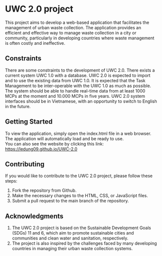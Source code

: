 # UWC 2.0 project
This project aims to develop a web-based application that facilitates the management of urban waste collection. The application provides an efficient and effective way to manage waste collection in a city or community, particularly in developing countries where waste management is often costly and ineffective.

## Constraints
There are some constraints to the development of UWC 2.0. There exists a current system UWC 1.0 with a database. UWC 2.0 is expected to import and to use the existing data from UWC 1.0. It is expected that the Task Management to be inter-operable with the UWC 1.0 as much as possible. The system should be able to handle real-time data from at least 1000 MCPs at the moment and 10.000 MCPs in five years. UWC 2.0 system interfaces should be in Vietnamese, with an opportunity to switch to English in the future.

## Getting Started
To view the application, simply open the index.html file in a web browser. The application will automatically load and be ready to use.  
You can also see the website by clicking this link: https://ledung09.github.io/UWC-2.0

## Contributing
If you would like to contribute to the UWC 2.0 project, please follow these steps:
1) Fork the repository from Github.  
2) Make the necessary changes to the HTML, CSS, or JavaScript files.  
3) Submit a pull request to the main branch of the repository.  

## Acknowledgments
1) The UWC 2.0 project is based on the Sustainable Development Goals (SDGs) 11 and 6, which aim to promote sustainable cities and communities and clean water and sanitation, respectively.  
2) The project is also inspired by the challenges faced by many developing countries in managing their urban waste collection systems.
